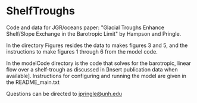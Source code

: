 # ShelfTroughs
Code and data for JGR/oceans paper: "Glacial Troughs Enhance Shelf/Slope Exchange in the Barotropic Limit" by Hampson and Pringle.

In the directory Figures resides the data to makes figures 3 and 5, and the instructions to make figures 1 through 6 from the model code.

In the modelCode directory is the code that solves for the barotropic, linear flow over a shelf-trough as discussed in [Insert publication data when available]. Instructions for configuring and running the model are given in the README_main.txt

Questions can be directed to jpringle@unh.edu
